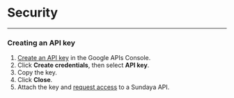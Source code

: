# Security
---

### Creating an API key
1. [Create an API key](https://console.developers.google.com/apis/credentials) in the Google APIs Console.
2. Click **Create credentials**, then select **API key**.
3. Copy the key.
4. Click **Close**.
5. Attach the key and [request access](mailto:admin@api.sundaya.com) to a Sundaya API.

